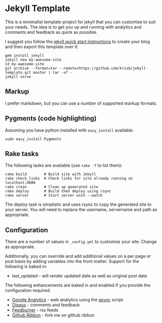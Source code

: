 # Jekyll Template

This is a minimalist template project for jekyll that you can customise to suit your needs.  The idea is to get you up and running with analytics and comments and feedback as quick as possible.

I suggest you follow the [jekyll quick start instructions](http://jekyllrb.com/) to create your blog and then export this template over it:

    gem install jekyll
    jekyll new my-awesome-site
    cd my-awesome-site
    git archive --format=tar --remote=https://github.com/krisb/jekyll-template.git master | tar -xf -
    jekyll serve

## Markup

I prefer markdown, but you can use a number of supported markup formats.

## Pygments (code highlighting)

Assuming you have python installed with `easy_install` available:

    sudo easy_install Pygments

## Rake tasks

The following tasks are available (use `rake -T` to list them):

    rake build        # Build site with Jekyll
    rake check_links  # Check links for site already running on localhost:4000
    rake clean        # Clean up generated site
    rake deploy       # Build then deploy using rsync
    rake server       # Start server with --watch

The deploy task is simplistic and uses rsync to copy the generated site to your server.  You will need to replace the username, servername and path as appropriate.

## Configuration

There are a number of values in `_config.yml` to customise your site.  Change as appropriate.

Additionally, you can override and add additional values on a per page or post basis by adding variables into the front matter.  Support for the following is baked in:

* last_updated - will render updated date as well as original post date

The following enhancements are baked in and enabled if you provide the configuration required.

* [Google Analytics](http://www.google.com/analytics) - web analytics using the [async](http://www.google.com/support/analytics/bin/answer.py?hl=en&answer=174090) script
* [Disqus](http://disqus.com/) - comments and feedback
* [Feedburner](http://feedburner.google.com/) - rss feeds
* [Github Ribbon](https://github.com/blog/273-github-ribbons) - fork me on github ribbon
